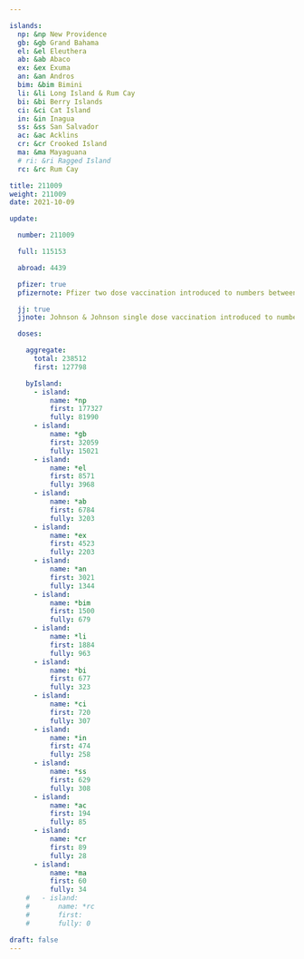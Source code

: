 ```yaml
---

islands:
  np: &np New Providence
  gb: &gb Grand Bahama
  el: &el Eleuthera
  ab: &ab Abaco
  ex: &ex Exuma
  an: &an Andros
  bim: &bim Bimini
  li: &li Long Island & Rum Cay
  bi: &bi Berry Islands
  ci: &ci Cat Island
  in: &in Inagua
  ss: &ss San Salvador
  ac: &ac Acklins
  cr: &cr Crooked Island
  ma: &ma Mayaguana
  # ri: &ri Ragged Island
  rc: &rc Rum Cay

title: 211009
weight: 211009
date: 2021-10-09

update:

  number: 211009

  full: 115153

  abroad: 4439

  pfizer: true
  pfizernote: Pfizer two dose vaccination introduced to numbers between Sunday, Aug 08, 2021 and  Saturday, Aug 14, 2021 period.

  jj: true
  jjnote: Johnson & Johnson single dose vaccination introduced to numbers between Sunday, Sep 05, 2021 and Fri, Sep 10, 2021 period.

  doses:

    aggregate:
      total: 238512
      first: 127798

    byIsland:
      - island:
          name: *np
          first: 177327
          fully: 81990
      - island:
          name: *gb
          first: 32059
          fully: 15021
      - island:
          name: *el
          first: 8571
          fully: 3968
      - island:
          name: *ab
          first: 6784
          fully: 3203
      - island:
          name: *ex
          first: 4523
          fully: 2203
      - island:
          name: *an
          first: 3021
          fully: 1344
      - island:
          name: *bim
          first: 1500
          fully: 679
      - island:
          name: *li
          first: 1884
          fully: 963
      - island:
          name: *bi
          first: 677
          fully: 323
      - island:
          name: *ci
          first: 720
          fully: 307
      - island:
          name: *in
          first: 474
          fully: 258
      - island:
          name: *ss
          first: 629
          fully: 308
      - island:
          name: *ac
          first: 194
          fully: 85
      - island:
          name: *cr
          first: 89
          fully: 28
      - island:
          name: *ma
          first: 60
          fully: 34
    #   - island:
    #       name: *rc
    #       first: 
    #       fully: 0

draft: false
---
```


